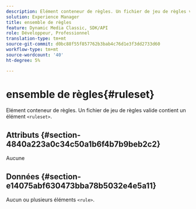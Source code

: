 ```yaml
---
description: Elément conteneur de règles. Un fichier de jeu de règles valide contient un élément <ensemble de règles>.
solution: Experience Manager
title: ensemble de règles
feature: Dynamic Media Classic, SDK/API
role: Développeur, Professionnel
translation-type: tm+mt
source-git-commit: d0bc88f55f857762b3bab4c76d1e3f3dd2733d60
workflow-type: tm+mt
source-wordcount: '40'
ht-degree: 5%

---
```



# ensemble de règles{#ruleset}

Elément conteneur de règles. Un fichier de jeu de règles valide contient un élément `<ruleset>`.

## Attributs {#section-4840a223a0c34c50a1b6f4b7b9beb2c2}

Aucune

## Données {#section-e14075abf630473bba78b5032e4e5a11}

Aucun ou plusieurs éléments `<rule>`.
